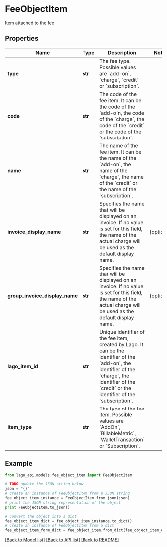 # FeeObjectItem

Item attached to the fee

## Properties

Name | Type | Description | Notes
------------ | ------------- | ------------- | -------------
**type** | **str** | The fee type. Possible values are &#x60;add-on&#x60;, &#x60;charge&#x60;, &#x60;credit&#x60; or &#x60;subscription&#x60;. | 
**code** | **str** | The code of the fee item. It can be the code of the &#x60;add-o&#x60;n, the code of the &#x60;charge&#x60;, the code of the &#x60;credit&#x60; or the code of the &#x60;subscription&#x60;. | 
**name** | **str** | The name of the fee item. It can be the name of the &#x60;add-on&#x60;, the name of the &#x60;charge&#x60;, the name of the &#x60;credit&#x60; or the name of the &#x60;subscription&#x60;. | 
**invoice_display_name** | **str** | Specifies the name that will be displayed on an invoice. If no value is set for this field, the name of the actual charge will be used as the default display name. | [optional] 
**group_invoice_display_name** | **str** | Specifies the name that will be displayed on an invoice. If no value is set for this field, the name of the actual charge will be used as the default display name. | [optional] 
**lago_item_id** | **str** | Unique identifier of the fee item, created by Lago. It can be the identifier of the &#x60;add-on&#x60;, the identifier of the &#x60;charge&#x60;, the identifier of the &#x60;credit&#x60; or the identifier of the &#x60;subscription&#x60;. | 
**item_type** | **str** | The type of the fee item. Possible values are &#x60;AddOn&#x60;, &#x60;BillableMetric&#x60;, &#x60;WalletTransaction&#x60; or &#x60;Subscription&#x60;. | 

## Example

```python
from lago_api.models.fee_object_item import FeeObjectItem

# TODO update the JSON string below
json = "{}"
# create an instance of FeeObjectItem from a JSON string
fee_object_item_instance = FeeObjectItem.from_json(json)
# print the JSON string representation of the object
print FeeObjectItem.to_json()

# convert the object into a dict
fee_object_item_dict = fee_object_item_instance.to_dict()
# create an instance of FeeObjectItem from a dict
fee_object_item_form_dict = fee_object_item.from_dict(fee_object_item_dict)
```
[[Back to Model list]](../README.md#documentation-for-models) [[Back to API list]](../README.md#documentation-for-api-endpoints) [[Back to README]](../README.md)


